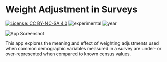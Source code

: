 # Weight Adjustment in Surveys

[![License: CC BY-NC-SA 4.0](https://img.shields.io/badge/License-CC%20BY--NC--SA%204.0-lightgrey.svg)](https://creativecommons.org/licenses/by-nc-sa/4.0/) ![experimental](https://img.shields.io/badge/lifecycle-experimental-orange) ![year](https://img.shields.io/badge/year-2017-lightgrey)

![App Screenshot](https://sites.psu.edu/shinyapps/files/2018/12/1a0f821b67de2d2ce202a01b9793ad6aab061cde-wa-14c7dnl.jpg)

This app explores the meaning and effect of weighting adjustments used when common demographic variables measured in a survey are under- or over-represented when compared to known census values.
